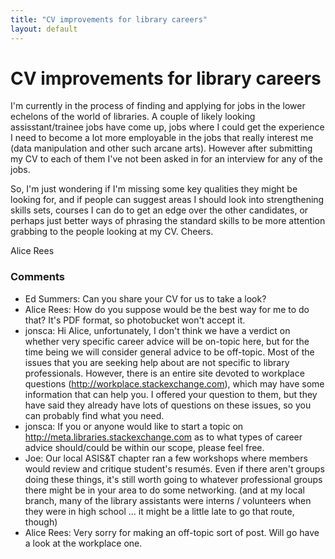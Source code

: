 ```yaml
---
title: "CV improvements for library careers"
layout: default
---
```

CV improvements for library careers
=====================
I'm currently in the process of finding and applying for jobs in the
lower echelons of the world of libraries. A couple of likely looking
assisstant/trainee jobs have come up, jobs where I could get the
experience I need to become a lot more employable in the jobs that
really interest me (data manipulation and other such arcane arts).
However after submitting my CV to each of them I've not been asked in
for an interview for any of the jobs.

So, I'm just wondering if I'm missing some key qualities they might be
looking for, and if people can suggest areas I should look into
strengthening skills sets, courses I can do to get an edge over the
other candidates, or perhaps just better ways of phrasing the standard
skills to be more attention grabbing to the people looking at my CV.
Cheers.

Alice Rees

### Comments ###
* Ed Summers: Can you share your CV for us to take a look?
* Alice Rees: How do you suppose would be the best way for me to do that? It's PDF
format, so photobucket won't accept it.
* jonsca: Hi Alice, unfortunately, I don't think we have a verdict on whether very
specific career advice will be on-topic here, but for the time being we
will consider general advice to be off-topic. Most of the issues that
you are seeking help about are not specific to library professionals.
However, there is an entire site devoted to workplace questions
(http://workplace.stackexchange.com), which may have some information
that can help you. I offered your question to them, but they have said
they already have lots of questions on these issues, so you can probably
find what you need.
* jonsca: If you or anyone would like to start a topic on
http://meta.libraries.stackexchange.com as to what types of career
advice should/could be within our scope, please feel free.
* Joe: Our local ASIS&T chapter ran a few workshops where members would review
and critique student's resumés. Even if there aren't groups doing these
things, it's still worth going to whatever professional groups there
might be in your area to do some networking. (and at my local branch,
many of the library assistants were interns / volunteers when they were
in high school ... it might be a little late to go that route, though)
* Alice Rees: Very sorry for making an off-topic sort of post. Will go have a look at
the workplace one.


